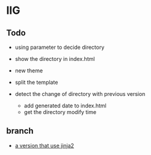 # IIG

## Todo

- using parameter to decide directory
- show the directory in index.html
- new theme
- split the template
- detect the change of directory with previous version

    * add generated date to index.html
    * get the directory modify time

## branch

- [a version that use jinja2](https://github.com/wdv4758h/iig/tree/template)
